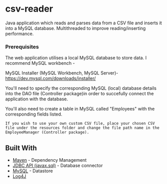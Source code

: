 # csv-reader
Java application which reads and parses data from a CSV file and inserts it into a MySQL database. Multithreaded to improve reading/inserting performance.

### Prerequisites

The web application utilises a local MySQL database to store data. I recommend MySQL workbench -

MySQL Installer (MySQL Workbench, MySQL Server)- https://dev.mysql.com/downloads/installer/

You'll need to specify the corresponding MySQL (local) database details into the DAO file (Controller package)in order to succefully connect the application with the database.

You'll also need to create a table in MySQL called "Employees" with the corresponding fields listed.

``
If you wish to use your own custom CSV file, place your chosen CSV file under the resources folder and change the file path name in the EmployeeManager (Controller package).
``

## Built With
* [Maven](https://maven.apache.org/) - Dependency Management
* [JDBC API (javax.sql)](https://docs.oracle.com/javase/8/docs/technotes/guides/jdbc/) - Database connector
* [MySQL](https://dev.mysql.com/downloads/installer/) - Datastore
* [Log4J](https://mvnrepository.com/artifact/log4j/log4j) 
